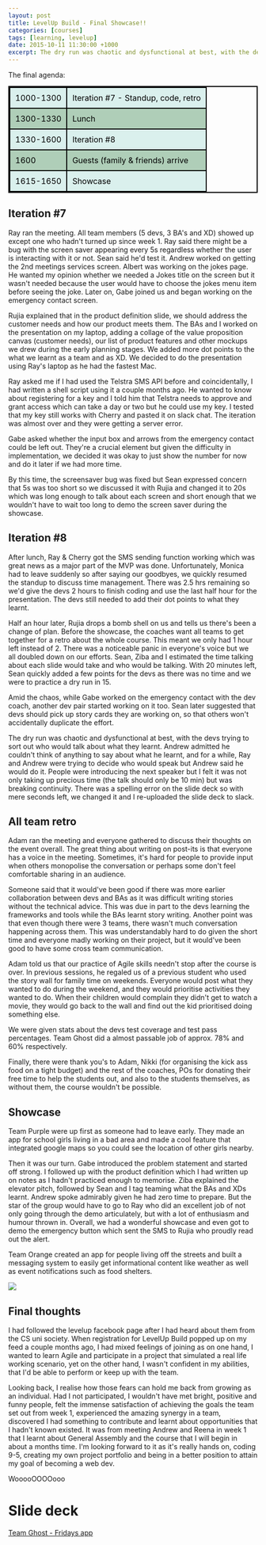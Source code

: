 ```yaml
---
layout: post
title: LevelUp Build - Final Showcase!!
categories: [courses]
tags: [learning, levelup]
date: 2015-10-11 11:30:00 +1000
excerpt: The dry run was chaotic and dysfunctional at best, with the devs trying to sort out who would talk about what they learnt. 
---
```

<style>

table{
	margin: 0 auto;
    border-collapse: collapse;
    border-spacing: 0;
    border:2px solid #000000;
}

th{
    background: #33824c;
    color: white;
}

th, td{
    border:2px solid #000000;
    padding: 10px;
}

td{
	color: black;
}

tr:nth-child(even){
	background: #afceb8;
}

tr:nth-child(odd){
	background: #daf0ed;
}
</style>

The final agenda:

<table>
    <tr><td>1000-1300</td><td>Iteration #7 - Standup, code, retro</td></tr>
    <tr><td>1300-1330</td><td>Lunch</td></tr>
    <tr><td>1330-1600</td><td>Iteration #8</td></tr>
    <tr><td>1600</td><td>Guests (family & friends) arrive</td></tr>
    <tr><td>1615-1650</td><td>Showcase</td></tr>
</table>

## Iteration #7

Ray ran the meeting. All team members (5 devs, 3 BA's and XD) showed up except one who hadn't turned up since week 1. Ray said there might be a bug with the screen saver appearing every 5s regardless whether the user is interacting with it or not. Sean said he'd test it. Andrew worked on getting the 2nd meetings services screen. Albert was working on the jokes page. He wanted my opinion whether we needed a Jokes title on the screen but it wasn't needed because the user would have to choose the jokes menu item before seeing the joke. Later on, Gabe joined us and began working on the emergency contact screen. 

Rujia explained that in the product definition slide, we should address the customer needs and how our product meets them. The BAs and I worked on the presentation on my laptop, adding a collage of the value proposition canvas (customer needs), our list of product features and other mockups we drew during the early planning stages. We added more dot points to the what we learnt as a team and as XD. We decided to do the presentation using Ray's laptop as he had the fastest Mac.

Ray asked me if I had used the Telstra SMS API before and coincidentally, I had written a shell script using it a couple months ago. He wanted to know about registering for a key and I told him that Telstra needs to approve and grant access which can take a day or two but he could use my key. I tested that my key still works with Cherry and pasted it on slack chat. The iteration was almost over and they were getting a server error.

Gabe asked whether the input box and arrows from the emergency contact could be left out. They're a crucial element but given the difficulty in implementation, we decided it was okay to just show the number for now and do it later if we had more time.

By this time, the screensaver bug was fixed but Sean expressed concern that 5s was too short so we discussed it with Rujia and changed it to 20s which was long enough to talk about each screen and short enough that we wouldn't have to wait too long to demo the screen saver during the showcase. 

## Iteration #8

After lunch, Ray & Cherry got the SMS sending function working which was great news as a major part of the MVP was done. Unfortunately, Monica had to leave suddenly so after saying our goodbyes, we quickly resumed the standup to discuss time management. There was 2.5 hrs remaining so we'd give the devs 2 hours to finish coding and use the last half hour for the presentation. The devs still needed to add their dot points to what they learnt. 

Half an hour later, Rujia drops a bomb shell on us and tells us there's been a change of plan. Before the showcase, the coaches want all teams to get together for a retro about the whole course. This meant we only had 1 hour left instead of 2. There was a noticeable panic in everyone's voice but we all doubled down on our efforts. Sean, Ziba and I estimated the time talking about each slide would take and who would be talking. With 20 minutes left, Sean quickly added a few points for the devs as there was no time and we were to practice a dry run in 15. 

Amid the chaos, while Gabe worked on the emergency contact with the dev coach, another dev pair started working on it too. Sean later suggested that devs should pick up story cards they are working on, so that others won't accidentally duplicate the effort. 

The dry run was chaotic and dysfunctional at best, with the devs trying to sort out who would talk about what they learnt. Andrew admitted he couldn't think of anything to say about what he learnt, and for a while, Ray and Andrew were trying to decide who would speak but Andrew said he would do it. People were introducing the next speaker but I felt it was not only taking up precious time (the talk should only be 10 min) but was breaking continuity. There was a spelling error on the slide deck so with mere seconds left, we changed it and I re-uploaded the slide deck to slack. 

## All team retro

Adam ran the meeting and everyone gathered to discuss their thoughts on the event overall. The great thing about writing on post-its is that everyone has a voice in the meeting. Sometimes, it's hard for people to provide input when others monopolise the conversation or perhaps some don't feel comfortable sharing in an audience. 

Someone said that it would've been good if there was more earlier collaboration between devs and BAs as it was difficult writing stories without the technical advice. This was due in part to the devs learning the frameworks and tools while the BAs learnt story writing. Another point was that even though there were 3 teams, there wasn't much conversation happening across them. This was understandably hard to do given the short time and everyone madly working on their project, but it would've been good to have some cross team communication.

Adam told us that our practice of Agile skills needn't stop after the course is over. In previous sessions, he regaled us of a previous student who used the story wall for family time on weekends. Everyone would post what they wanted to do during the weekend, and they would prioritise activities they wanted to do. When their children would complain they didn't get to watch a movie, they would go back to the wall and find out the kid prioritised doing something else.

We were given stats about the devs test coverage and test pass percentages. Team Ghost did a almost passable job of approx. 78% and 60% respectively. 

Finally, there were thank you's to Adam, Nikki (for organising the kick ass food on a tight budget) and the rest of the coaches, POs for donating their free time to help the students out, and also to the students themselves, as without them, the course wouldn't be possible.

## Showcase

Team Purple were up first as someone had to leave early. They made an app for school girls living in a bad area and made a cool feature that integrated google maps so you could see the location of other girls nearby. 

Then it was our turn. Gabe introduced the problem statement and started off strong. I followed up with the product definition which I had written up on notes as I hadn't practiced enough to memorise. Ziba explained the elevator pitch, followed by Sean and I tag teaming what the BAs and XDs learnt. Andrew spoke admirably given he had zero time to prepare. But the star of the group would have to go to Ray who did an excellent job of not only going through the demo articulately, but with a lot of enthusiasm and humour thrown in. Overall, we had a wonderful showcase and even got to demo the emergency button which sent the SMS to Rujia who proudly read out the alert. 

Team Orange created an app for people living off the streets and built a messaging system to easily get informational content like weather as well as event notifications such as food shelters. 

<img src="http://i.imgur.com/cOIXjYd.jpg"/>

## Final thoughts

I had followed the levelup facebook page after I had heard about them from the CS uni society. When registration for LevelUp Build popped up on my feed a couple months ago, I had mixed feelings of joining as on one hand, I wanted to learn Agile and participate in a project that simulated a real life working scenario, yet on the other hand, I wasn't confident in my abilities, that I'd be able to perform or keep up with the team. 

Looking back, I realise how those fears can hold me back from growing as an individual. Had I not participated, I wouldn't have met bright, positive and funny people, felt the immense satisfaction of achieving the goals the team set out from week 1, experienced the amazing synergy in a team, discovered I had something to contribute and learnt about opportunities that I hadn't known existed. It was from meeting Andrew and Reena in week 1 that I learnt about General Assembly and the course that I will begin in about a months time. I'm looking forward to it as it's really hands on, coding 9-5, creating my own project portfolio and being in a better position to attain my goal of becoming a web dev.

WooooOOOOooo

# Slide deck

[Team Ghost - Fridays app](https://drive.google.com/file/d/0B6JIIawp8JvsRHI1eVNQZ191TUk/view?usp=sharing)